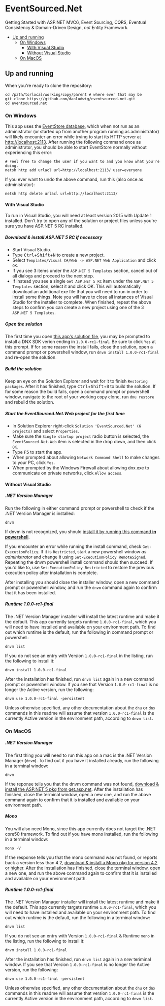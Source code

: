 # EventSourced.Net
Getting Started with ASP.NET MVC6, Event Sourcing, CQRS, Eventual Consistency & Domain-Driven Design, *not* Entity Framework.

- [Up and running](#up-and-running)
  - [On Windows](#on-windows)
    - [With Visual Studio](#with-visual-studio)
    - [Without Visual Studio](#without-visual-studio)
  - [On MacOS](#on-macos)

## Up and running

When you're ready to clone the repository:

    cd /path/to/local/working/copy/parent # where ever that may be
    git clone https://github.com/danludwig/eventsourced.net.git
    cd eventsourced.net

### On Windows

This app uses the  [EventStore database](https://geteventstore.com/), which when not run as an administrator (or started up from another program running as administrator) will likely encounter an error while trying to start its HTTP server at  [http://localhost:2113](http://localhost:2113). After running the following command once as administrator, you should be able to start EventStore normally without experiencing this error:

    # Feel free to change the user if you want to and you know what you're doing.
    netsh http add urlacl url=http://localhost:2113/ user=everyone

If you ever want to undo the above command, run this (also once as administrator):

    netsh http delete urlacl url=http://localhost:2113/

#### With Visual Studio

To run in Visual Studio, you will need at least version 2015 with Update 1 installed. Don't try to open any of the solution or project files unless you're sure you have ASP.NET 5 RC installed.

##### Download & install ASP.NET 5 RC if necessary
- Start Visual Studio.
- Type <kbd>Ctrl</kbd>+<kbd>Shift</kbd>+<kbd>N</kbd> to create a new project.
- Select `Templates/Visual C#/Web -> ASP.NET Web Application` and click `OK`.
- If you see 3 items under the `ASP.NET 5 Templates` section, cancel out of all dialogs and proceed to the next step.
- If instead you see a single `Get ASP.NET 5 RC` item under the `ASP.NET 5 Templates` section, select it and click OK. This will automatically download an additional exe file that you will need to run in order to install some things. Note you will have to close all instances of Visual Studio for the installer to complete. When finished, repeat the above steps to confirm you can create a new project using one of the 3 `ASP.NET 5 Templates`.

##### Open the solution
The first time you open [this app's solution file](https://github.com/danludwig/eventsourced.net/blob/master/EventSourced.Net.sln), you may be prompted to install a DNX SDK verion ending in `1.0.0-rc1-final`. Be sure to click `Yes` at this prompt. If for some reason the install fails, close the solution, open a command prompt or powershell window, run `dnvm install 1.0.0-rc1-final` and re-open the solution.

##### Build the solution
Keep an eye on the Solution Explorer and wait for it to finish `Restoring packages`. After it has finished, type <kbd>Ctrl</kbd>+<kbd>Shift</kbd>+<kbd>B</kbd> to build the solution. If for some reason the build fails, open a command prompt or powershell window, navigate to the root of your working copy clone, run `dnu restore` and rebuild the solution.

##### Start the EventSourced.Net.Web project for the first time
- In Solution Explorer right-click `Solution 'EventSourced.Net' (6 projects)` and select `Properties`.
- Make sure the `Single startup project` radio button is selected, the `EventSourced.Net.Web` item is selected in the drop down, and then click `OK`.
- Type <kbd>F5</kbd> to start the app.
- When prompted about allowing `Network Command Shell` to make changes to your PC, click `Yes`.
- When prompted by the Windows Firewall about allowing dnx.exe to communicate on private networks, click `Allow access`.

#### Without Visual Studio
##### .NET Version Manager
Run the following in either command prompt or powershell to check if the .NET Version Manager is installed:

    dnvm

If dnvm is not recognized, you should [install it by running this command **in powershell**](https://github.com/aspnet/Home/blob/dev/README.md#powershell).

If you encounter an error while running the install command, check `Get-ExecutionPolicy`. If it is `Restricted`, start a new powershell window *as administrator* and change it using `Set-ExecutionPolicy RemoteSigned`. Repeating the dnvm powershell install command should then succeed. If you'd like to, use `Set-ExecutionPolicy Restricted` to restore the previous execution policy after installation is complete.

After installing you should close the installer window, open a new command prompt or powershell window, and run the `dnvm` command again to confirm that it has been installed.

##### Runtime 1.0.0-rc1-final
The .NET Version Manager installer will install the latest runtime and make it the default. This app currently targets runtime `1.0.0-rc1-final`, which you will need to have installed and available on your environment path. To find out which runtime is the default, run the following in command prompt or powershell:

    dnvm list

If you do not see an entry with Version `1.0.0-rc1-final` in the listing, run the following to install it:

    dnvm install 1.0.0-rc1-final

After the installation has finished, run `dnvm list` again in a new command prompt or powershell window. If you see that Version `1.0.0-rc1-final` is no longer the Active version, run the following:

    dnvm use 1.0.0-rc1-final -persistent

Unless otherwise specified, any other documentation about the `dnu` or `dnx` commands in this readme will assume that version `1.0.0-rc1-final` is the currently Active version in the environment path, according to `dnvm list`.

### On MacOS

##### .NET Version Manager
The first thing you will need to run this app on a mac is the .NET Version Manager (`dnvm`). To find out if you have it installed already, run the following in a terminal window:

    dnvm

If the reponse tells you that the dnvm command was not found, [download & install the ASP.NET 5 pkg from get.asp.net](https://get.asp.net). After the installation has finished, close the terminal window, open a new one, and run the above command again to confirm that it is installed and available on your environment path.

##### Mono
You will also need Mono, since this app currently does not target the .NET core50 framework. To find out if you have mono installed, run the following in a terminal window:

    mono -V

If the response tells you that the mono command was not found, or reports back a version less than 4.2, [download & install a Mono pkg for version 4.2 or higher](http://www.mono-project.com/download/). After the installation has finished, close the terminal window, open a new one, and run the above command again to confirm that it is installed and available on your environment path.

##### Runtime 1.0.0-rc1-final
The .NET Version Manager installer will install the latest runtime and make it the default. This app currently targets runtime `1.0.0-rc1-final`, which you will need to have installed and available on your environment path. To find out which runtime is the default, run the following in a terminal window:

    dnvm list

If you do not see an entry with Version `1.0.0-rc1-final` & Runtime `mono` in the listing, run the following to install it:

    dnvm install 1.0.0-rc1-final

After the installation has finished, run `dnvm list` again in a *new* teriminal window. If you see that Version `1.0.0-rc1-final` is no longer the Active version, run the following:

    dnvm use 1.0.0-rc1-final -persistent

Unless otherwise specified, any other documentation about the `dnu` or `dnx` commands in this readme will assume that version `1.0.0-rc1-final` is the currently Active version in the environment path, according to `dnvm list`.
